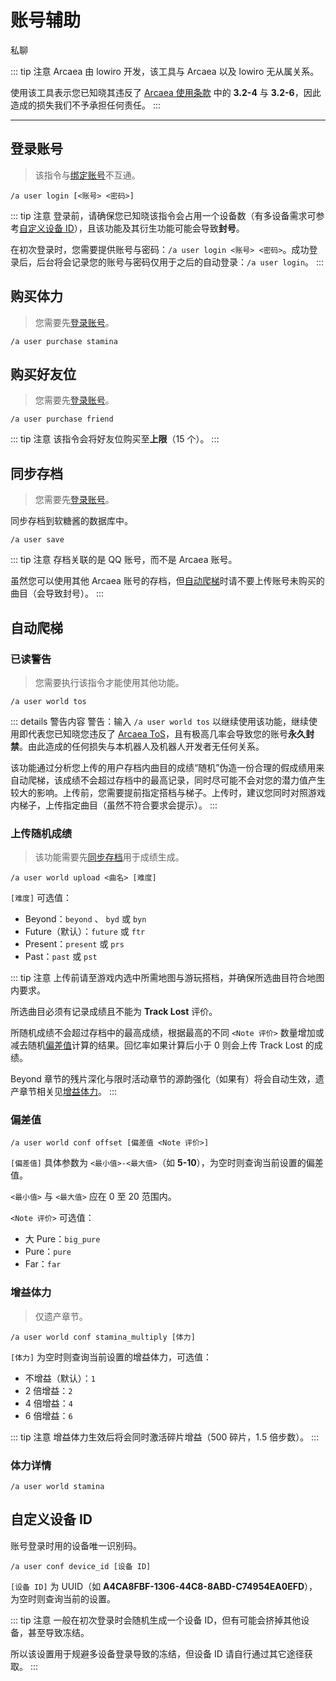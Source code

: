 # 账号辅助
<span class="span-friend">私聊</span>

::: tip 注意
Arcaea 由 lowiro 开发，该工具与 Arcaea 以及 lowiro 无从属关系。

使用该工具表示您已知晓其违反了 [Arcaea 使用条款](https://arcaea.lowiro.com/zh/terms_of_service) 中的 **3.2-4** 与 **3.2-6**，因此造成的损失我们不予承担任何责任。
:::

---

## 登录账号
> 该指令与[绑定账号](/module/arcaea/#绑定账号)不互通。
```
/a user login [<账号> <密码>]
```
::: tip 注意
登录前，请确保您已知晓该指令会占用一个设备数（有多设备需求可参考[自定义设备 ID](#自定义设备-id)），且该功能及其衍生功能可能会导致**封号**。

在初次登录时，您需要提供账号与密码：`/a user login <账号> <密码>`。成功登录后，后台将会记录您的账号与密码仅用于之后的自动登录：`/a user login`。
:::

## 购买体力
> 您需要先[登录账号](#登录账号)。
```
/a user purchase stamina
```

## 购买好友位
> 您需要先[登录账号](#登录账号)。
```
/a user purchase friend
```
::: tip 注意
该指令会将好友位购买至**上限**（15 个）。
:::

## 同步存档
> 您需要先[登录账号](#登录账号)。

同步存档到软糖酱的数据库中。
```
/a user save
```
::: tip 注意
存档关联的是 QQ 账号，而不是 Arcaea 账号。

虽然您可以使用其他 Arcaea 账号的存档，但[自动爬梯](#自动爬梯)时请不要上传账号未购买的曲目（会导致封号）。
:::

## 自动爬梯
### 已读警告
> 您需要执行该指令才能使用其他功能。
```
/a user world tos
```
::: details 警告内容
警告：输入 `/a user world tos` 以继续使用该功能，继续使用即代表您已知晓您违反了 [Arcaea ToS](https://arcaea.lowiro.com/zh/terms_of_service)，且有极高几率会导致您的账号**永久封禁**。由此造成的任何损失与本机器人及机器人开发者无任何关系。

该功能通过分析您上传的用户存档内曲目的成绩“随机”伪造一份合理的假成绩用来自动爬梯，该成绩不会超过存档中的最高记录，同时尽可能不会对您的潜力值产生较大的影响。上传前，您需要提前指定搭档与梯子。上传时，建议您同时对照游戏内梯子，上传指定曲目（虽然不符合要求会提示）。
:::

### 上传随机成绩
> 该功能需要先[同步存档](#同步存档)用于成绩生成。
```
/a user world upload <曲名> [难度]
```
`[难度]` 可选值：
- Beyond：`beyond` 、 `byd` 或 `byn`
- Future（默认）：`future` 或 `ftr`
- Present：`present` 或 `prs`
- Past：`past` 或 `pst`

::: tip 注意
上传前请至游戏内选中所需地图与游玩搭档，并确保所选曲目符合地图内要求。

所选曲目必须有记录成绩且不能为 **Track Lost** 评价。

所随机成绩不会超过存档中的最高成绩，根据最高的不同 `<Note 评价>` 数量增加或减去随机[偏差值](#偏差值)计算的结果。回忆率如果计算后小于 0 则会上传 Track Lost 的成绩。

Beyond 章节的残片深化与限时活动章节的源韵强化（如果有）将会自动生效，遗产章节相关见[增益体力](#增益体力)。
:::

### 偏差值
```
/a user world conf offset [偏差值 <Note 评价>]
```
`[偏差值]` 具体参数为 `<最小值>-<最大值>`（如 **5-10**），为空时则查询当前设置的偏差值。

`<最小值>` 与 `<最大值>` 应在 0 至 20 范围内。

`<Note 评价>` 可选值：
- 大 Pure：`big_pure`
- Pure：`pure`
- Far：`far`

### 增益体力
> 仅遗产章节。
```
/a user world conf stamina_multiply [体力]
```
`[体力]` 为空时则查询当前设置的增益体力，可选值：
- 不增益（默认）：`1`
- 2 倍增益：`2`
- 4 倍增益：`4`
- 6 倍增益：`6`

::: tip 注意
增益体力生效后将会同时激活碎片增益（500 碎片，1.5 倍步数）。
:::

### 体力详情
```
/a user world stamina
```

## 自定义设备 ID
账号登录时用的设备唯一识别码。
```
/a user conf device_id [设备 ID]
```
`[设备 ID]` 为 UUID（如 **A4CA8FBF-1306-44C8-8ABD-C74954EA0EFD**），为空时则查询当前的设置。

::: tip 注意
一般在初次登录时会随机生成一个设备 ID，但有可能会挤掉其他设备，甚至导致冻结。

所以该设置用于规避多设备登录导致的冻结，但设备 ID 请自行通过其它途径获取。
:::